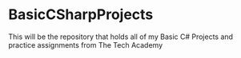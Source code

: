 # BasicCSharpProjects
This will be the repository that holds all of my Basic C# Projects and practice assignments from The Tech Academy 
